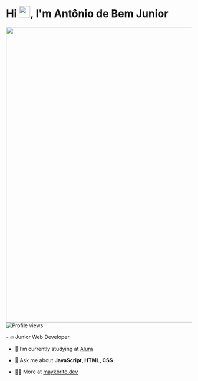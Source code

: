 <h1 align="left">Hi <img src="https://raw.githubusercontent.com/kaueMarques/kaueMarques/master/hi.gif" height="30px">, I'm Antônio de Bem Junior</h1>
<img align="right" height="800em" src="https://raw.githubusercontent.com/gist/antoniobemjunior/52eea951dc484786f50062010ccc7611/raw/aa6b9013302cc24f66a16113f21c66edcf16307f/antoniobemjunior.svg"/>
<p align="left"> <img src="https://komarev.com/ghpvc/?username=antoniobemjunior&color=red" alt="Profile views" /> </p>
- 🔥 Junior Web Developer

- 🔭 I’m currently studying at [Alura](https://www.alura.com.br/)

- 💬 Ask me about **JavaScript, HTML, CSS**

- 👨‍💻 More at [maykbrito.dev](https://maykbrito.dev)
